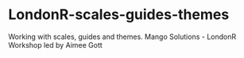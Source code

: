 # LondonR-scales-guides-themes
Working with scales, guides and themes. Mango Solutions - LondonR Workshop led by Aimee Gott
